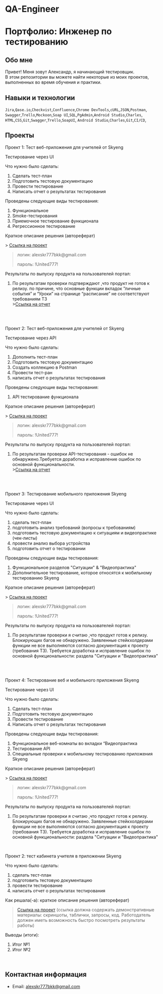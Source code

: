 # QA-Engineer
# Портфолио: Инженер по тестированию

## Обо мне 

Привет! Меня зовут Александр, я начинающий тестировщик. <br>
В этом репозитории вы можете найти некоторые из моих проектов, выполненных во время обучения и практики.
<br>

## Навыки и технологии

``Jira``,``Qase.io``,``Checkvist``,``Confluence``,``Chrome DevTools``,``сURL``,``JSON``,``Postman``,<br>
``Swagger``,``Trello``,``Mockoon``,``Soap UI``,``SQL``,``PgAdmin``,``Android Studio``,``Charles``,<br>
``HTML``,``CSS``,``Git``,``Swagger``,``Trello``,``SoapUI``, ``Android Studio``,``Charles``,``Git``,``CI/CD``,<br>

## Проекты

<p> Проект 1: Тест веб-приложения для учителей от Skyeng</p>

<p>Тестирование через UI<p>
<p>Что нужно было сделать:<p>  
<ol>
  <li>Сделать тест-план</li>
  <li>Подготовить тестовую документацию</li>
  <li>Провести тестирование</li>
  <li>Написать отчет о результатах тестирования</li>
</ol>

<p>Проведены следующие виды тестирования:<p>
<ol>
  <li>Функциональное</li>
  <li>Smoke-тестирования</li>
  <li>Приемочное тестирование функционала</li>
  <li>Регрессионное тестирование</li>
</ol>
<p>Краткое описание решения (автореферат)<p>
> <a href="https://alex777bkk.atlassian.net/wiki/spaces/CW1/pages/1867777/-+1">Ссылка на проект</a>
   
> <p> логин: alexskr777bkk@gmail.com </p>
> <p> пароль: !United777!</p>

<p>Результаты по выпуску продукта на пользователей портал:<p>
<ol>
  <li>По результатам проверки подтверждают ,что продукт не готов к релизу. по причине, что основные функции вкладок ”личные события” и “Уроки”  на странице “расписание” не соответствуют требованиям ТЗ</li>
  ><a href="https://alex777bkk.atlassian.net/wiki/spaces/CW1/pages/4390935">Ссылка на отчет</a>
</ol>
<br> 

<br> 
<p> Проект 2: Тест веб-приложения для учителей от Skyeng</p>

<p>Тестирование через API<p>
<p>Что нужно было сделать:<p> 
<ol>
  <li>Дополнить тест-план</li>
  <li>Подготовить тестовую документацию</li>
  <li>Создать коллекцию в Postman</li>
  <li>Провести тест-ран</li>
  <li>написать отчет о результатах тестирования</li>
</ol>

<p>Проведены следующие виды тестирования:<p>
<ol>
  <li>API тестирование функционала</li>
</ol>
<p>Краткое описание решения (автореферат)<p>
> <a href="https://alex777bkk.atlassian.net/wiki/spaces/CW1/pages/1867777/-+1">Ссылка на проект</a>
   
> <p> логин: alexskr777bkk@gmail.com </p>
> <p> пароль: !United777!</p>

<p>Результаты по выпуску продукта на пользователей портал:<p>
<ol>
  <li>По результатам проверки API-тестирования - ошибок не обнаружено.Требуется доработка и исправление ошибок по основной функциональности.</li>
><a href="https://alex777bkk.atlassian.net/wiki/spaces/CW1/pages/4390935">Ссылка на отчет</a>
</ol>
<br> 

<br> 
<p> Проект 3: Тестирование мобильного приложения Skyeng</p>

<p>Тестирование через UI<p>
<p>Что нужно было сделать:<p>  
<ol>
   <li>сделать тест-план </li>
  <li>подготовить анализ требований (вопросы к требованиям)</li>
  <li>подготовить тестовую документацию к ситуациям и видеопрактике (чек-листы)</li>
  <li>провести анализ выбора устройства</li>
  <li>подготовить отчет о тестировании</li>
</ol>

<p>Проведены следующие виды тестирования:<p>
<ol>
  <li>Функциональное разделов "Ситуации" & "Видеопрактика"</li>
  <li>Дополнительное тестирование, которое относятся к мобильному тестированию Skyeng</li>
</ol>
<p>Краткое описание решения (автореферат)<p>
> <a href="https://alex777bkk.atlassian.net/wiki/spaces/CW3/pages/16941057/3+-+Skyeng">Ссылка на проект</a>
   
> <p> логин: alexskr777bkk@gmail.com </p>
> <p> пароль: !United777!</p>

<p>Результаты по выпуску продукта на пользователей портал:<p>
<ol>
  <li>По результатам проверки я считаю ,что продукт готов к релизу. Блокирующих багов не обнаружено.
Заявленные стейкхолдерами функции не все выполняются согласно документация к проекту (требования ТЗ).
Требуется доработка и исправление ошибок по основной функциональности: раздела "Ситуации и  "Видеопрактика"</li>
</ol>
<br> 

<br> 
<p> Проект 4: Тестирование веб и мобильного приложения Skyeng</p>

<p>Тестирование через UI<p>
<p>Что нужно было сделать:<p>  
<ol>
 <li>Сделать тест-план</li>
  <li>Подготовить тестовую документацию</li>
  <li>Провести тестирование</li>
  <li>Написать отчет о результатах тестирования</li>
</ol>

<p>Проведены следующие виды тестирования:<p>
<ol>
  <li>Функциональное веб-комнаты во вкладки “Видеопрактика</li>
  <li>Тестирование API</li>
  <li>Специальные проверки к мобильному тестированию приложения Skyeng</li>
</ol>
<p>Краткое описание решения (автореферат)<p>
> <a href="https://alex777bkk.atlassian.net/wiki/spaces/CW3/pages/16941057/3+-+Skyeng">Ссылка на проект</a>
   
> <p> логин: alexskr777bkk@gmail.com </p>
> <p> пароль: !United777!</p>

<p>Результаты по выпуску продукта на пользователей портал:<p>
<ol>
  <li>По результатам проверки я считаю ,что продукт готов к релизу. Блокирующих багов не обнаружено.
Заявленные стейкхолдерами функции не все выполняются согласно документация к проекту (требования ТЗ).
Требуется доработка и исправление ошибок по основной функциональности: раздела "Ситуации и  "Видеопрактика"</li>
</ol>
<br> 



<p> Проект 2: тест кабинета учителя в приложении Skyeng</p>
<p>Что нужно было сделать:<p>
<ol>
  <li>сделать тест-план </li>
  <li>подготовить тестовую документацию</li>
  <li>провести тестирование</li>
  <li>написать отчет о результатах тестирования</li>
</ol>

<p>Как решала(-а): краткое описание решения (автореферат)</p>

>  <a href="https://fogen.notion.site/fogen/1-2-Web-REST-API-Postman-5f1700d11e1840b2a4e244b38cb0190f">Ссылка на проект</a>
>   (ссылка должна содержать демонстративные материалы: скриншоты, таблички, запросы, код. Работодатель должен иметь возможность быстро посмотреть результаты работы)

<p>Выводы (итоги):<p>
<ol>
  <li>Итог №1</li>
  <li>Итог №2</li>
</ol>
<br> 




## Контактная информация
- Email: alexskr777bkk@gmail.com

